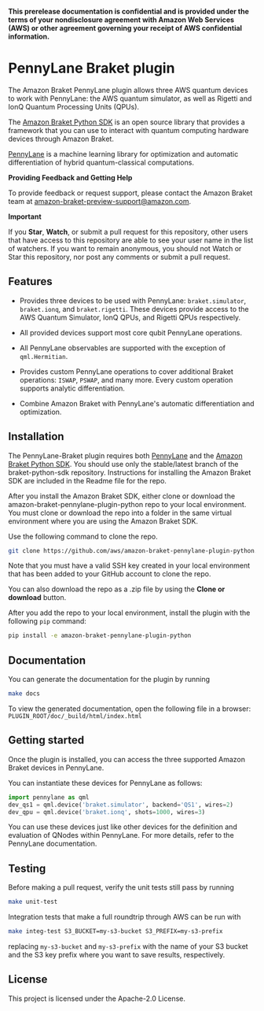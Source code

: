 **This prerelease documentation is confidential and is provided under the terms of your nondisclosure agreement with Amazon Web Services (AWS) or other agreement governing your receipt of AWS confidential information.**

# PennyLane Braket plugin

The Amazon Braket PennyLane plugin allows three AWS quantum devices to work with PennyLane:
the AWS quantum simulator, as well as Rigetti and IonQ Quantum Processing Units (QPUs).

The [Amazon Braket Python SDK](https://github.com/aws/braket-python-sdk) is an open source
library that provides a framework that you can use to interact with quantum computing hardware
devices through Amazon Braket.

[PennyLane](https://pennylane.readthedocs.io) is a machine learning library for optimization and automatic differentiation of hybrid quantum-classical computations.

**Providing Feedback and Getting Help**

To provide feedback or request support, please contact the Amazon Braket team at [amazon-braket-preview-support@amazon.com](mailto:amazon-braket-preview-support@amazon.com?subject=Add%20a%20brief%20description%20of%20the%20issue).

**Important**

If you **Star**, **Watch**, or submit a pull request for this repository, other users that have access to this repository are able to see your user name in the list of watchers. If you want to remain anonymous, you should not Watch or Star this repository, nor post any comments or submit a pull request.


## Features

* Provides three devices to be used with PennyLane: `braket.simulator`, `braket.ionq`,
  and `braket.rigetti`. These devices provide access to the AWS Quantum Simulator, IonQ QPUs, and
  Rigetti QPUs respectively.

* All provided devices support most core qubit PennyLane operations.

* All PennyLane observables are supported with the exception of `qml.Hermitian`.

* Provides custom PennyLane operations to cover additional Braket operations: `ISWAP`, `PSWAP`, and many more. Every custom operation supports analytic
  differentiation.

* Combine Amazon Braket with PennyLane's automatic differentiation and optimization.


## Installation

The PennyLane-Braket plugin requires both [PennyLane](https://pennylane.readthedocs.io) and the [Amazon Braket Python SDK](https://github.com/aws/braket-python-sdk/tree/stable/latest). You should use only the stable/latest branch of the braket-python-sdk repository. Instructions for installing the Amazon Braket SDK are included in the Readme file for the repo.

After you install the Amazon Braket SDK, either clone or download the amazon-braket-pennylane-plugin-python repo to your local environment. You must clone or download the repo into a folder in the same virtual environment where you are using the Amazon Braket SDK.

Use the following command to clone the repo.

```bash
git clone https://github.com/aws/amazon-braket-pennylane-plugin-python.git
```

Note that you must have a valid SSH key created in your local environment that has been added to your GitHub account to clone the repo.

You can also download the repo as a .zip file by using the **Clone or download** button. 

After you add the repo to your local environment, install the plugin with the following `pip` command:

```bash
pip install -e amazon-braket-pennylane-plugin-python
```

## Documentation

You can generate the documentation for the plugin by running

```bash
make docs
```

To view the generated documentation, open the following file in a browser: `PLUGIN_ROOT/doc/_build/html/index.html`

## Getting started

Once the plugin is installed, you can access the three supported Amazon Braket devices in PennyLane.

You can instantiate these devices for PennyLane as follows:

```python
import pennylane as qml
dev_qs1 = qml.device('braket.simulator', backend='QS1', wires=2)
dev_qpu = qml.device('braket.ionq', shots=1000, wires=3)
```

You can use these devices just like other devices for the definition and evaluation of
QNodes within PennyLane. For more details, refer to the PennyLane documentation.


## Testing

Before making a pull request, verify the unit tests still pass by running

```bash
make unit-test
```

Integration tests that make a full roundtrip through AWS can be run with

```bash
make integ-test S3_BUCKET=my-s3-bucket S3_PREFIX=my-s3-prefix
```

replacing `my-s3-bucket` and `my-s3-prefix` with the name of your S3 bucket and the S3 key prefix
where you want to save results, respectively.

## License

This project is licensed under the Apache-2.0 License.
